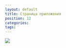 ```yaml
---
layout: default
title: Страница приложения
position: 12
categories: 
tags: 
---
```


![](14-Stranitsa-odnogo-rezhima-.png)


